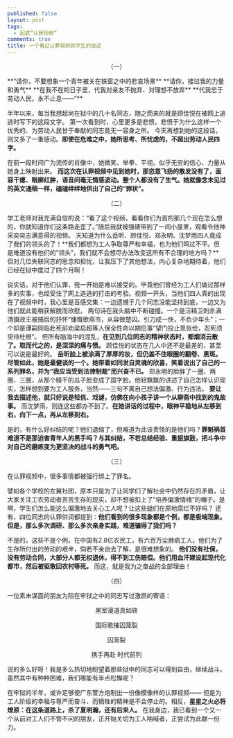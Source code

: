 ```yaml
---
published: false
layout: post
tags:
  - 起底“认罪视频”
comments: true
title: 一个看过认罪视频的学生的自述
---
```


<p align="center">（一）</p>
**“请你，不要想象一个青年被关在铁窗之中的悲哀场景**
**请你，接过我的力量和勇气**
**在我不在的日子里，代我对亲友不抛弃、对理想不放弃**
**代我忠于劳动人民，永不止息——”**

半年以来，每当我想起尚在狱中的几十名同志，随之而来的就是顾佳悦在被网上追逃时写下的这段文字。
第一次看到时，心里更多是悲愤。悲愤于为什么这样一个优秀的、为劳动人民甘于奉献的同志竟无一容身之所。
今天再想到她的这段话，则又多了一重感动。**即使在危难之中，她所思考、所忧虑的，不超出劳动人民四字。**

在前一段时间广为流传的肖像中，她微笑、举拳、平视。似乎无穷的信心、力量从她身上映射出来。
**而这次在认罪视频中见到她时，那恣意飞扬的散发没有了，面容干瘪、眼廓红肿，语音间毫无情感波动。整个人都没有了生气。她就像念未见过的英文通稿一样，磕磕绊绊地供出了自己的“罪状”。**

<p align="center">（二）</p>
学工老师对我充满自信的说：“看了这个视频，看看你们为首的那几个现在怎么想的，你就知道你们这条路走歪了。”随后我就被强硬带到了一间小屋里，观看令他神采奕奕志满意得的视频。
天知道为什么岳昕、顾佳悦、郑永明、沈梦雨四人竟成了我们的领头的了！**我们都想为工人争取尊严和幸福，也为他们鸣过不平。但是难道没有他们的“领头”，我们就不会想尽办法改变这所有不合理的地方吗？**
但对几位失联同志的思念和担忧，让我压下了其他想法，内心复杂地期待着，他们已经在狱中度过了四个月啊！

说实话，对于他们认罪，我一开始是难以接受的。毕竟他们曾经为工人们做过那样多的实事，也经受住了网上追逃的打击的考验。视频一开头，当他们四人真的出现在了视频中时，我心里是百感交集：一边遗憾于几个同志没能坚持到底，一边又为他们就此能稍获解脱而欣慰。
两句诗在我头脑中不断碰撞。一个是汪精卫刺杀满清摄政王被捕后的抒怀“慷慨歌燕市，从容做楚囚。引刀成一快，不负少年头”；一个却是谭嗣同临赴死前劝梁启超等人保全性命以期后事“望门投止思张俭，忍死须臾待杜根”。
但所有脑海中的混乱，**在见到几位同志的精神状态时，都烟消云散了。取而代之的，是深深的痛与愤。**
顾佳悦的状态在几人中还不是最差的，甚至可以说是最好的。
**岳昕脸上被涂满了厚厚的妆，但仍盖不住眼圈的翻卷、黑斑。尽管如此，她是最健谈的一个。她带着如同发自灵魂的欣喜，笑着说出了自己的一系列罪名，并为“我应当受到法律制裁”而兴奋不已。**
郑永明的脸胖了一圈、两圈、三圈，从那个精干的瓜子脸变成了国字脸。他轻飘飘的讲述了自己怎样认识现实，怎样想到要为工人服务，当然——三句不离自己想法偏激、行为违法。
**要让我去描述他，就只好说是轻佻、戏谑，仿佛在向小孩子讲一个从聊斋中找到的鬼故事。**
而沈梦雨，则连这些都办不到了。**在她讲话的过程中，眼神平稳地从左移到右，向下一点，再从左移到右。**

是的，有什么好纠结的呢？他们退缩了，但难道为此该责怪的是他们吗？**罪魁祸首难道不是那迫害青年人的黑手吗？与其纠结，不若总结经验、重振旗鼓，把斗争中对自己的磨练变为更坚决的战斗的勇气吧。**

<p align="center">（三）</p>
在认罪视频中，很多事情都被强行绑上了罪名。

譬如各个学校的左翼社团，原本只是为了让同学们了解社会中仍然存在的矛盾，让大家关注工农劳动者苦苦生存的现实，却不想被扣上了“培养偏激情绪”的帽子。是啊，学生们怎么能这么偏激地去关心工人呢？让这些蛆们在原地腐烂不好吗？
还有，四位同志的认罪供词都提到：**他们看到的很多现象都是个例，都是极端现象。但是，那么多次调研、那么多次亲身实践，难道骗得了我们吗？**

不是的，这些不是个例。在中国有2.8亿农民工，有六百万尘肺病工人。他们为了生存所付出的劳动的艰辛，倘若不亲自去了解，是很难想象的。
**他们没有社保，没有劳动合同，大部分人都无权退休，得不到工伤赔偿。他们用血汗建设起现代化都市，然后被驱散回农村等死。**
而这，就是我为之奋战的全部理由！

<p align="center">（四）</p>
一位素未谋面的朋友为陷在牢狱之中的同志写过激昂的寄语：
<p align="center">黑室漫道真如铁</p>
<p align="center">国际歌摧囚笼裂</p>
<p align="center">囚笼裂</p>
<p align="center">携手再赴 时代前列</p>
说的多么好呀！我是多么热切地盼望着那些狱中的同志可以得到自由，继续战斗。虽然其中有种种困难，我们哪能有半点松懈呢？

在牢狱的半年，或许足够使广东警方炮制出一份像模像样的认罪视频——
但是为工人阶级的幸福与尊严而奋斗、而牺牲的精神是不会停止的。相反，**星星之火必将燎原：在这条道路上，杀了夏明瀚，还有后来人。**
在我身边，我已看到一个又一个从前对工人们不管不问的朋友，正开始关切为工人呐喊者，正尝试为此献一份力。

